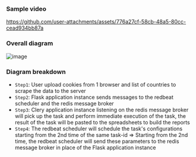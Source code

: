 ### Sample video
https://github.com/user-attachments/assets/776a27cf-58cb-48a5-80cc-cead934bb87a

### Overall diagram
![image](https://github.com/user-attachments/assets/ae68a876-b113-49b3-8c80-1d98317ffd16)

### Diagram breakdown
* ```Step1```: User upload cookies from 1 browser and list of countries to scrape the data to the server
* ```Step2```: Flask application instance sends messages to the redbeat scheduler and the redis message broker
* ```Step3```: Clery application instance listening on the redis message broker will pick up the task and perform immediate execution of the task, the result of the task will be pasted to the spreadsheets to build the reports
* ```Step4```: The redbeat scheduler will schedule the task's configurations starting from the 2nd time of the same task-id => Starting from the 2nd time, the redbeat scheduler will send these parameters to the redis message broker in place of the Flask application instance

